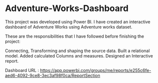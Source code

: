 # Adventure-Works-Dashboard


This project was developed using Power BI. I have created an interactive dashboard of Adventure Works using Adventure works dataset.

These are the responsibilities that I have followed before finishing the project: 

Connecting, Transforming and shaping the source data.
Built a relational model.
Added calculated Columns and measures.
Designed an Interactive report.

Dashboard URL : https://app.powerbi.com/groups/me/reports/e255c6fe-aed6-4092-9ce8-3ec3af98f0ca/ReportSection
